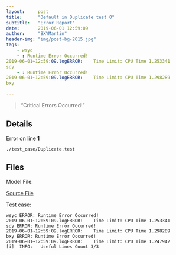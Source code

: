 ```yaml
---
layout:     post
title:      "Default in Duplicate test 0"
subtitle:   "Error Report"
date:       2019-06-01 12:59:09
author:     "BXYMartin"
header-img: "img/post-bg-2015.jpg"
tags:
    - wsyc
    - : Runtime Error Occurred!
2019-06-01~12:59:09.logERROR:	 Time Limit: CPU Time 1.253341
sdy
    - : Runtime Error Occurred!
2019-06-01~12:59:09.logERROR:	 Time Limit: CPU Time 1.298289
bxy

---
```


> “Critical Errors Occurred!”


## Details

Error on line **1**

```
./test_case/Duplicate.test
```

## Files

Model File:

[Source File](https://github.com/BXYMartin/OO-Public/blob/master/test_mdj/Duplicate.mdj)

Test case:

```
wsyc ERROR: Runtime Error Occurred!
2019-06-01~12:59:09.logERROR:	 Time Limit: CPU Time 1.253341
sdy ERROR: Runtime Error Occurred!
2019-06-01~12:59:09.logERROR:	 Time Limit: CPU Time 1.298289
bxy ERROR: Runtime Error Occurred!
2019-06-01~12:59:09.logERROR:	 Time Limit: CPU Time 1.247942
[i]  INFO:	 Useful Lines Count 3/3
```


